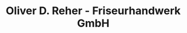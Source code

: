 ---
title: "Oliver D. Reher - Friseurhandwerk GmbH"
url: /hamburg/oliver-d-reher-friseurhandwerk-gmbh/
shop: Friseur
---